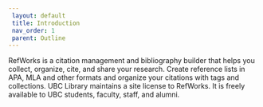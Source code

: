 ```yaml
---
 layout: default
 title: Introduction
 nav_order: 1
 parent: Outline
---
```


RefWorks is a citation management and bibliography builder that helps you collect, organize, cite, and share your research. Create reference lists in APA, MLA and other formats and organize your citations with tags and collections. UBC Library maintains a site license to RefWorks. It is freely available to UBC students, faculty, staff, and alumni. 
